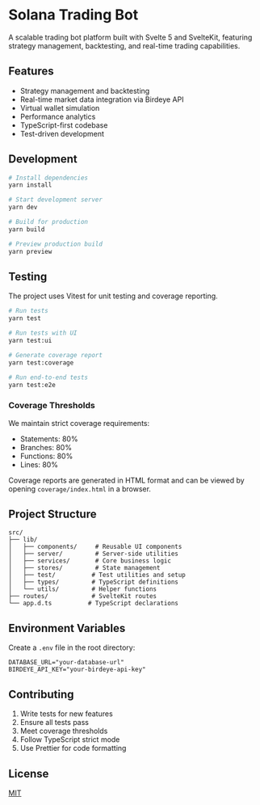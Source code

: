 # Solana Trading Bot

A scalable trading bot platform built with Svelte 5 and SvelteKit, featuring strategy management, backtesting, and real-time trading capabilities.

## Features

- Strategy management and backtesting
- Real-time market data integration via Birdeye API
- Virtual wallet simulation
- Performance analytics
- TypeScript-first codebase
- Test-driven development

## Development

```bash
# Install dependencies
yarn install

# Start development server
yarn dev

# Build for production
yarn build

# Preview production build
yarn preview
```

## Testing

The project uses Vitest for unit testing and coverage reporting.

```bash
# Run tests
yarn test

# Run tests with UI
yarn test:ui

# Generate coverage report
yarn test:coverage

# Run end-to-end tests
yarn test:e2e
```

### Coverage Thresholds

We maintain strict coverage requirements:
- Statements: 80%
- Branches: 80%
- Functions: 80%
- Lines: 80%

Coverage reports are generated in HTML format and can be viewed by opening `coverage/index.html` in a browser.

## Project Structure

```
src/
├── lib/
│   ├── components/     # Reusable UI components
│   ├── server/         # Server-side utilities
│   ├── services/       # Core business logic
│   ├── stores/         # State management
│   ├── test/          # Test utilities and setup
│   ├── types/         # TypeScript definitions
│   └── utils/         # Helper functions
├── routes/            # SvelteKit routes
└── app.d.ts          # TypeScript declarations
```

## Environment Variables

Create a `.env` file in the root directory:

```env
DATABASE_URL="your-database-url"
BIRDEYE_API_KEY="your-birdeye-api-key"
```

## Contributing

1. Write tests for new features
2. Ensure all tests pass
3. Meet coverage thresholds
4. Follow TypeScript strict mode
5. Use Prettier for code formatting

## License

[MIT](LICENSE)
